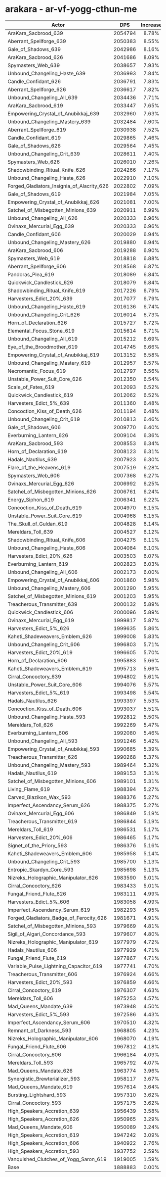 # arakara - ar-vf-yogg-cthun-me
| Actor | DPS | Increase |
|---|:---:|:---:|
|AraKara_Sacbrood_639|2054794|8.78%|
|Aberrant_Spellforge_639|2050383|8.55%|
|Gale_of_Shadows_639|2042986|8.16%|
|AraKara_Sacbrood_626|2041686|8.09%|
|Spymasters_Web_639|2038657|7.93%|
|Unbound_Changeling_Haste_639|2036993|7.84%|
|Candle_Confidant_626|2036791|7.83%|
|Aberrant_Spellforge_626|2036617|7.82%|
|Unbound_Changeling_All_639|2034436|7.71%|
|AraKara_Sacbrood_619|2033447|7.65%|
|Empowering_Crystal_of_Anubikkaj_639|2032960|7.63%|
|Unbound_Changeling_Mastery_639|2032484|7.60%|
|Aberrant_Spellforge_619|2030938|7.52%|
|Candle_Confidant_619|2029865|7.46%|
|Gale_of_Shadows_626|2029564|7.45%|
|Unbound_Changeling_Crit_639|2028611|7.40%|
|Spymasters_Web_626|2026010|7.26%|
|Shadowbinding_Ritual_Knife_626|2024266|7.17%|
|Unbound_Changeling_Haste_626|2022910|7.10%|
|Forged_Gladiators_Insignia_of_Alacrity_626|2022802|7.09%|
|Gale_of_Shadows_619|2021984|7.05%|
|Empowering_Crystal_of_Anubikkaj_626|2021081|7.00%|
|Satchel_of_Misbegotten_Minions_639|2020911|6.99%|
|Unbound_Changeling_All_626|2020333|6.96%|
|Ovinaxs_Mercurial_Egg_639|2020333|6.96%|
|Candle_Confidant_606|2020029|6.94%|
|Unbound_Changeling_Mastery_626|2019880|6.94%|
|AraKara_Sacbrood_606|2019288|6.90%|
|Spymasters_Web_619|2018818|6.88%|
|Aberrant_Spellforge_606|2018568|6.87%|
|Pandoras_Plea_619|2018089|6.84%|
|Quickwick_Candlestick_626|2018079|6.84%|
|Shadowbinding_Ritual_Knife_619|2017226|6.79%|
|Harvesters_Edict_20%_639|2017077|6.79%|
|Unbound_Changeling_Haste_619|2016136|6.74%|
|Unbound_Changeling_Crit_626|2016014|6.73%|
|Horn_of_Declaration_626|2015727|6.72%|
|Elemental_Focus_Stone_619|2015614|6.71%|
|Unbound_Changeling_All_619|2015212|6.69%|
|Eye_of_the_Broodmother_619|2014745|6.66%|
|Empowering_Crystal_of_Anubikkaj_619|2013152|6.58%|
|Unbound_Changeling_Mastery_619|2012957|6.57%|
|Necromantic_Focus_619|2012797|6.56%|
|Unstable_Power_Suit_Core_626|2012350|6.54%|
|Scale_of_Fates_619|2012093|6.52%|
|Quickwick_Candlestick_619|2012062|6.52%|
|Harvesters_Edict_5%_639|2011360|6.48%|
|Concoction_Kiss_of_Death_626|2011194|6.48%|
|Unbound_Changeling_Crit_619|2010813|6.46%|
|Gale_of_Shadows_606|2009770|6.40%|
|Everburning_Lantern_626|2009104|6.36%|
|AraKara_Sacbrood_593|2008553|6.34%|
|Horn_of_Declaration_619|2008123|6.31%|
|Hadals_Nautilus_639|2007923|6.30%|
|Flare_of_the_Heavens_619|2007519|6.28%|
|Spymasters_Web_606|2007368|6.27%|
|Ovinaxs_Mercurial_Egg_626|2006992|6.25%|
|Satchel_of_Misbegotten_Minions_626|2006761|6.24%|
|Energy_Siphon_619|2006341|6.22%|
|Concoction_Kiss_of_Death_619|2004970|6.15%|
|Unstable_Power_Suit_Core_619|2004968|6.15%|
|The_Skull_of_Guldan_619|2004828|6.14%|
|Mereldars_Toll_639|2004527|6.12%|
|Shadowbinding_Ritual_Knife_606|2004275|6.11%|
|Unbound_Changeling_Haste_606|2004084|6.10%|
|Harvesters_Edict_20%_626|2003503|6.07%|
|Everburning_Lantern_619|2002823|6.03%|
|Unbound_Changeling_All_606|2002173|6.00%|
|Empowering_Crystal_of_Anubikkaj_606|2001860|5.98%|
|Unbound_Changeling_Mastery_606|2001290|5.95%|
|Satchel_of_Misbegotten_Minions_619|2001203|5.95%|
|Treacherous_Transmitter_639|2000132|5.89%|
|Quickwick_Candlestick_606|2000096|5.89%|
|Ovinaxs_Mercurial_Egg_619|1999817|5.87%|
|Harvesters_Edict_5%_626|1999635|5.86%|
|Kaheti_Shadeweavers_Emblem_626|1999008|5.83%|
|Unbound_Changeling_Crit_606|1996803|5.71%|
|Harvesters_Edict_20%_619|1996605|5.70%|
|Horn_of_Declaration_606|1995883|5.66%|
|Kaheti_Shadeweavers_Emblem_619|1995713|5.66%|
|Cirral_Concoctory_639|1994802|5.61%|
|Unstable_Power_Suit_Core_606|1994076|5.57%|
|Harvesters_Edict_5%_619|1993498|5.54%|
|Hadals_Nautilus_626|1993397|5.53%|
|Concoction_Kiss_of_Death_606|1993037|5.51%|
|Unbound_Changeling_Haste_593|1992812|5.50%|
|Mereldars_Toll_626|1992269|5.47%|
|Everburning_Lantern_606|1992080|5.46%|
|Unbound_Changeling_All_593|1991246|5.42%|
|Empowering_Crystal_of_Anubikkaj_593|1990685|5.39%|
|Treacherous_Transmitter_626|1990268|5.37%|
|Unbound_Changeling_Mastery_593|1989464|5.32%|
|Hadals_Nautilus_619|1989153|5.31%|
|Satchel_of_Misbegotten_Minions_606|1989101|5.31%|
|Living_Flame_619|1988394|5.27%|
|Carved_Blazikon_Wax_593|1988376|5.27%|
|Imperfect_Ascendancy_Serum_626|1988375|5.27%|
|Ovinaxs_Mercurial_Egg_606|1986849|5.19%|
|Treacherous_Transmitter_619|1986844|5.19%|
|Mereldars_Toll_619|1986531|5.17%|
|Harvesters_Edict_20%_606|1986465|5.17%|
|Signet_of_the_Priory_593|1986376|5.16%|
|Kaheti_Shadeweavers_Emblem_606|1985958|5.14%|
|Unbound_Changeling_Crit_593|1985700|5.13%|
|Entropic_Skardyn_Core_593|1985698|5.13%|
|Nizreks_Holographic_Manipulator_626|1983590|5.01%|
|Cirral_Concoctory_626|1983433|5.01%|
|Fungal_Friend_Flute_626|1983111|4.99%|
|Harvesters_Edict_5%_606|1983058|4.99%|
|Imperfect_Ascendancy_Serum_619|1982293|4.95%|
|Forged_Gladiators_Badge_of_Ferocity_626|1981671|4.91%|
|Satchel_of_Misbegotten_Minions_593|1979669|4.81%|
|Sigil_of_Algari_Concordance_593|1979607|4.80%|
|Nizreks_Holographic_Manipulator_619|1977979|4.72%|
|Hadals_Nautilus_606|1977929|4.71%|
|Fungal_Friend_Flute_619|1977867|4.71%|
|Variable_Pulse_Lightning_Capacitor_619|1977741|4.70%|
|Treacherous_Transmitter_606|1976924|4.66%|
|Harvesters_Edict_20%_593|1976859|4.66%|
|Cirral_Concoctory_619|1976307|4.63%|
|Mereldars_Toll_606|1975253|4.57%|
|Mad_Queens_Mandate_639|1973948|4.50%|
|Harvesters_Edict_5%_593|1972586|4.43%|
|Imperfect_Ascendancy_Serum_606|1970510|4.32%|
|Remnant_of_Darkness_593|1968805|4.23%|
|Nizreks_Holographic_Manipulator_606|1968070|4.19%|
|Fungal_Friend_Flute_606|1967812|4.18%|
|Cirral_Concoctory_606|1966184|4.09%|
|Mereldars_Toll_593|1965792|4.07%|
|Mad_Queens_Mandate_626|1963774|3.96%|
|Synergistic_Brewterializer_593|1958117|3.67%|
|Mad_Queens_Mandate_619|1957614|3.64%|
|Bursting_Lightshard_593|1957310|3.62%|
|Cirral_Concoctory_593|1957175|3.62%|
|High_Speakers_Accretion_639|1956439|3.58%|
|High_Speakers_Accretion_626|1950965|3.29%|
|Mad_Queens_Mandate_606|1950089|3.24%|
|High_Speakers_Accretion_619|1947242|3.09%|
|High_Speakers_Accretion_606|1940922|2.76%|
|High_Speakers_Accretion_593|1937752|2.59%|
|Vanquished_Clutches_of_Yogg_Saron_619|1919005|1.59%|
|Base|1888883|0.00%|
